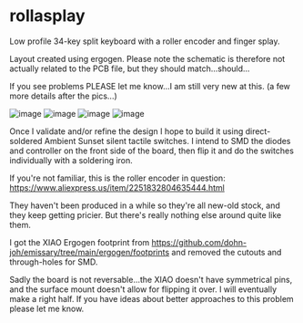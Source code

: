 # rollasplay
Low profile 34-key split keyboard with a roller encoder and finger splay.

Layout created using ergogen. Please note the schematic is therefore not actually related to the PCB file, but they should match...should...

If you see problems PLEASE let me know...I am still very new at this. (a few more details after the pics...)

![image](https://github.com/user-attachments/assets/89f0c3c5-4aca-4423-9dbb-c312a0478df8)
![image](https://github.com/user-attachments/assets/108ce0d8-c5d3-43a5-b4aa-93eef1cef227)
![image](https://github.com/user-attachments/assets/144cda5e-814c-4ca9-9dc1-a2831ee47c76)
![image](https://github.com/user-attachments/assets/a45214f6-f5c2-44e4-beb8-bbbb78bce867)

Once I validate and/or refine the design I hope to build it using direct-soldered Ambient Sunset silent tactile switches. I intend to SMD the diodes and controller on the front side of the board, then flip it and do the switches individually with a soldering iron.

If you're not familiar, this is the roller encoder in question: https://www.aliexpress.us/item/2251832804635444.html

They haven't been produced in a while so they're all new-old stock, and they keep getting pricier. But there's really nothing else around quite like them.

I got the XIAO Ergogen footprint from https://github.com/dohn-joh/emissary/tree/main/ergogen/footprints and removed the cutouts and through-holes for SMD.

Sadly the board is not reversable...the XIAO doesn't have symmetrical pins, and the surface mount doesn't allow for flipping it over. I will eventually make a right half. If you have ideas about better approaches to this problem please let me know.